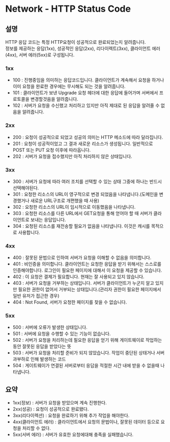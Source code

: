 # Network - HTTP Status Code

## 설명
HTTP 응답 코드는 특정 HTTP요청이 성공적으로 완료되었는지 알려줍니다.   
정보를 제공하는 응답(1xx), 성공적인 응답(2xx), 리다이렉트(3xx), 클라이언트 에러(4xx), 서버 에러(5xx)로 구성됩니다.   

### 1xx

- 100 : 진행중임을 의미하는 응답코드입니다. 클라이언트가 계속해서 요청을 하거나 이미 요청을 완료한 경우에는 무시해도 되는 것을 알려줍니다.
- 101 : 클라이언트가 보낸 Upgrade 요청 헤더에 대한 응답에 들어가며 서버에서 프로토콜을 변경할것음을 알려줍니다.
- 102 : 서버가 요청을 수신했고 처리하고 있지만 아직 제대로 된 응답을 알려줄 수 없음을 알려줍니다.

### 2xx

- 200 : 요청이 성공적으로 되었고 성공의 의미는 HTTP 메소드에 따라 달라집니다.
- 201 : 요청이 성공적이었고 그 결과 새로운 리소스가 생성됩니다. 일반적으로 POST 또는 PUT 요청 이후에 따라옵니다.
- 202 : 서버가 요청을 접수했지만 아직 처리하지 않은 상태입니다.

### 3xx

- 300 : 서버가 요청에 따라 여러 조치를 선택할 수 있는 상태 그중에 하나는 반드시 선택해야된다.
- 301 : 요청한 리소스의 URL이 영구적으로 변경 되었음을 나타냅니다.(도메인을 변경했거나 새로운 URL구조로 개편했을 때 사용)
- 302 : 요청한 리소스의 URL이 임시적으로 이동했음을 나타냅니다.
- 303 : 요청한 리소스를 다른 URL에서 GET요청을 통해 얻어야 할 때 서버가 클라이언트로 보내는 응답입니다.
- 304 : 요청된 리소스를 재전송할 필요가 없음을 나타냅니다. 이것은 캐시를 목적으로 사용합니다.

### 4xx

- 400 : 잘못된 문법으로 인하여 서버가 요청을 이해할 수 없음을 의미합니다.
- 401 : 비인증을 의미합니다. 클라이언트는 요청한 응답을 받기 위해서는 스스로를 인증해야합니다. 로그인이 필요한 페이지에 대해서 이 요청을 제공할 수 있습니다.
- 402 : 이 요청은 결제가 필요합니다. 현재는 잘 사용되고 있지 않습니다.
- 403 : 서버가 요청을 거부하는 상태입니다. 서버가 클라이언트가 누군지 알고 있지만 필요한 권한이 없어서 거부되는 상태입니다.(관리자 권한이 필요한 페이지에서 일반 유저가 접근한 경우)
- 404 : Not Found, 서버가 요청한 페이지를 찾을 수 없습니다.

### 5xx

- 500 : 서버에 오류가 발생한 상태입니다.
- 501 : 서버에 요청을 수행할 수 있는 기능이 없습니다.
- 502 : 서버가 요청을 처리하는데 필요한 응답을 얻기 위해 게이트웨이로 작업하는 동안 잘못된 응답을 받았다는 뜻
- 503 : 서버가 요청을 처리할 준비가 되지 않았습니다. 작업이 중단된 상태거나 서버 과부하로 인해 발생하는 코드
- 504 : 게이트웨이가 연결된 서버로부터 응답을 적절한 시간 내에 받을 수 없을때 나타냅니다.

## 요약

- 1xx(정보) : 서버가 요청을 받았으며 계속 진행한다.
- 2xx(성공) : 요청이 성공적으로 완료됐다.
- 3xx(리다이렉션) : 요청을 완료하기 위해 추가 작업을 해야한다.
- 4xx(클라이언트 에러) : 클라이언트에서 요청의 문법이나, 잘못된 데이터 등으로 요청을 처리할 수 없다.
- 5xx(서버 에러) : 서버가 유효한 요청에대해 충족을 실패했습니다.